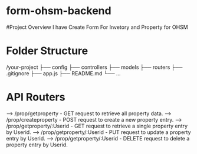 ﻿# form-ohsm-backend

 #Project Overview
I have Create Form For Invetory and Property for OHSM 




# Folder Structure
/your-project ├── config ├── controllers ├── models ├── routers ├── .gitignore ├── app.js ├── README.md └── ...

# API Routers
--> /prop/getproperty - GET request to retrieve all property data. --> /prop/createproperty - POST request to create a new property entry. --> /prop/getproperty/:Userid - GET request to retrieve a single property entry by Userid. --> /prop/getproperty/:Userid - PUT request to update a property entry by Userid. --> /prop/getproperty/:Userid - DELETE request to delete a property entry by Userid.
